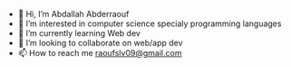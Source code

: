 - 👋 Hi, I’m Abdallah Abderraouf
- 👀 I’m interested in computer science specialy programming languages
- 🌱 I’m currently learning Web dev
- 💞️ I’m looking to collaborate on web/app dev
- 📫 How to reach me raoufslv09@gmail.com

<!---
raoufslv/raoufslv is a ✨ special ✨ repository because its `README.md` (this file) appears on your GitHub profile.
You can click the Preview link to take a look at your changes.
--->
